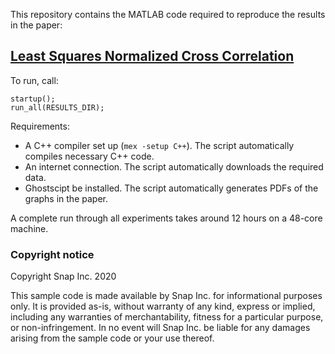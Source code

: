 This repository contains the MATLAB code required to reproduce the results in the paper: 

## [Least Squares Normalized Cross Correlation](https://arxiv.org/abs/1810.04320)

To run, call:

    startup();
    run_all(RESULTS_DIR);

Requirements:

 - A C++ compiler set up (`mex -setup C++`). The script automatically compiles necessary C++ code.
 - An internet connection. The script automatically downloads the required data.
 - Ghostscipt be installed. The script automatically generates PDFs of the graphs in the paper.

A complete run through all experiments takes around 12 hours on a 48-core
machine.

### Copyright notice

Copyright Snap Inc. 2020

This sample code is made available by Snap Inc. for informational
purposes only.  It is provided as-is, without warranty of any kind,
express or implied, including any warranties of merchantability, fitness
for a particular purpose, or non-infringement.  In no event will Snap
Inc. be liable for any damages arising from the sample code or your use
thereof.
